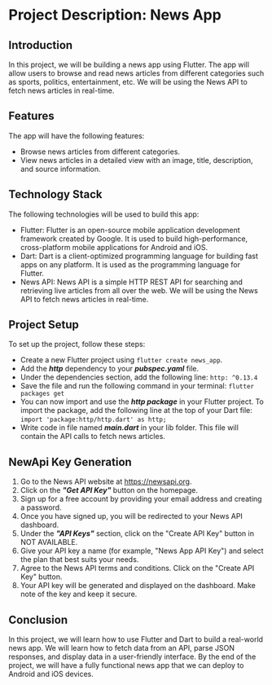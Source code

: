 # Project Description: News App

## Introduction

In this project, we will be building a news app using Flutter. The app will allow users to browse and read news articles from different categories such as sports, politics, entertainment, etc. We will be using the News API to fetch news articles in real-time.

## Features

The app will have the following features:

* Browse news articles from different categories.
* View news articles in a detailed view with an image, title, description, and source information.

## Technology Stack

The following technologies will be used to build this app:

* Flutter: Flutter is an open-source mobile application development framework created by Google. It is used to build high-performance, cross-platform mobile applications for Android and iOS.
* Dart: Dart is a client-optimized programming language for building fast apps on any platform. It is used as the programming language for Flutter.
* News API: News API is a simple HTTP REST API for searching and retrieving live articles from all over the web. We will be using the News API to fetch news articles in real-time.

## Project Setup

To set up the project, follow these steps:

* Create a new Flutter project using ```flutter create news_app```.
* Add the **_http_** dependency to your **_pubspec.yaml_** file.
* Under the dependencies section, add the following line: ```http: ^0.13.4```
* Save the file and run the following command in your terminal: ```flutter packages get```
* You can now import and use the **_http package_** in your Flutter project. To import the package, add the following line at the top of your Dart file: ```import 'package:http/http.dart' as http;```
* Write code in file named **_main.dart_** in your lib folder. This file will contain the API calls to fetch news articles.

## NewApi Key Generation

1. Go to the News API website at https://newsapi.org.
2. Click on the **_"Get API Key"_** button on the homepage.
3. Sign up for a free account by providing your email address and creating a password.
4. Once you have signed up, you will be redirected to your News API dashboard.
5. Under the **_"API Keys"_** section, click on the "Create API Key" button in NOT AVAILABLE.
6. Give your API key a name (for example, "News App API Key") and select the plan that best suits your needs.
7. Agree to the News API terms and conditions.
Click on the "Create API Key" button.
8. Your API key will be generated and displayed on the dashboard. Make note of the key and keep it secure.

## Conclusion

In this project, we will learn how to use Flutter and Dart to build a real-world news app. We will learn how to fetch data from an API, parse JSON responses, and display data in a user-friendly interface. By the end of the project, we will have a fully functional news app that we can deploy to Android and iOS devices.
